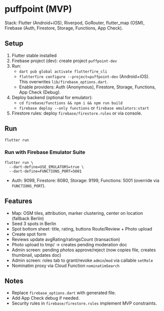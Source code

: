 # puffpoint (MVP)

Stack: Flutter (Android+iOS), Riverpod, GoRouter, flutter_map (OSM), Firebase (Auth, Firestore, Storage, Functions, App Check).

## Setup
1. Flutter stable installed
2. Firebase project (dev): create project `puffpoint-dev`
3. Run:
   - `dart pub global activate flutterfire_cli`
   - `flutterfire configure --project=puffpoint-dev` (Android+iOS). This overwrites `lib/firebase_options.dart`.
   - Enable providers: Auth (Anonymous), Firestore, Storage, Functions, App Check (Debug). 
4. Deploy backend (optional for emulator):
   - `cd firebase/functions && npm i && npm run build`
   - `firebase deploy --only functions` or `firebase emulators:start`
5. Firestore rules: deploy `firebase/firestore.rules` or via console.

## Run
```
flutter run
```

### Run with Firebase Emulator Suite
```
flutter run \
  --dart-define=USE_EMULATORS=true \
  --dart-define=FUNCTIONS_PORT=5001
```
- Auth: 9099, Firestore: 8080, Storage: 9199, Functions: 5001 (override via `FUNCTIONS_PORT`).

## Features
- Map: OSM tiles, attribution, marker clustering, center on location (fallback Berlin)
- Seed 3 spots in Berlin
- Spot bottom sheet: title, rating, buttons Route/Review + Photo upload
- Create spot form
- Reviews update avgRating/ratingsCount (transaction)
- Photo upload to tmp/ -> creates pending moderation doc
- Admin screen: pending photos approve/reject (now copies file, creates thumbnail, updates doc)
- Admin screen: roles tab to grant/revoke `admin`/`mod` via callable `setRole`
- Nominatim proxy via Cloud Function `nominatimSearch`

## Notes
- Replace `firebase_options.dart` with generated file.
- Add App Check debug if needed.
- Security rules in `firebase/firestore.rules` implement MVP constraints.
